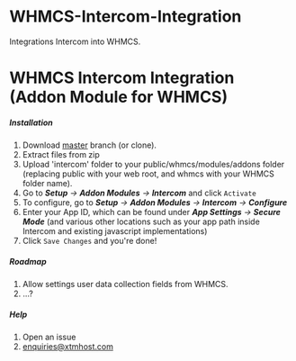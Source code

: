 # WHMCS-Intercom-Integration
Integrations Intercom into WHMCS.



# WHMCS Intercom Integration (Addon Module for WHMCS)

##### Installation
1. Download [master](https://github.com/goodbytes-gb/Intercom-WHMCS-Module/archive/master.zip) branch (or clone).
2. Extract files from zip
3. Upload 'intercom' folder to your public/whmcs/modules/addons folder (replacing public with your web root, and whmcs with your WHMCS folder name).
4. Go to _**Setup** -> **Addon Modules** -> **Intercom**_ and click `Activate`
5. To configure, go to _**Setup** -> **Addon Modules** -> **Intercom** -> **Configure**_
6. Enter your App ID, which can be found under _**App Settings** -> **Secure Mode**_ (and various other locations such as your app path inside Intercom and existing javascript implementations)
7. Click `Save Changes` and you're done!

##### Roadmap

1. Allow settings user data collection fields from WHMCS.
2. ...?

##### Help

1. Open an issue
2. enquiries@xtmhost.com
